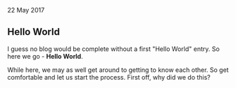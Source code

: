 <time>22 May 2017</time>

## Hello World

I guess no blog would be complete without a first "Hello World" entry. So here we go - **Hello World**.

While here, we may as well get around to getting to know each other. So get comfortable and let us start the process. First off, why did we do this?
